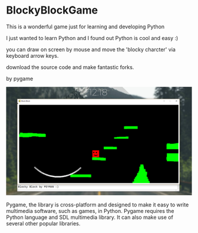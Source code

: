 # BlockyBlockGame
This is a wonderful game just for learning and developing Python

I just wanted to learn Python and I found out Python is cool and easy :)

you can draw on screen by mouse and move the 'blocky charcter' via keyboard arrow keys.

download the source code and make fantastic forks.

by pygame

![Shot](https://raw.githubusercontent.com/peymanmajidi/BlockyBlockGame/master/screenshot.png)


Pygame, the library is cross-platform and designed to make it easy to write multimedia software, such as games, in Python. Pygame requires the Python language and SDL multimedia library. It can also make use of several other popular libraries.

